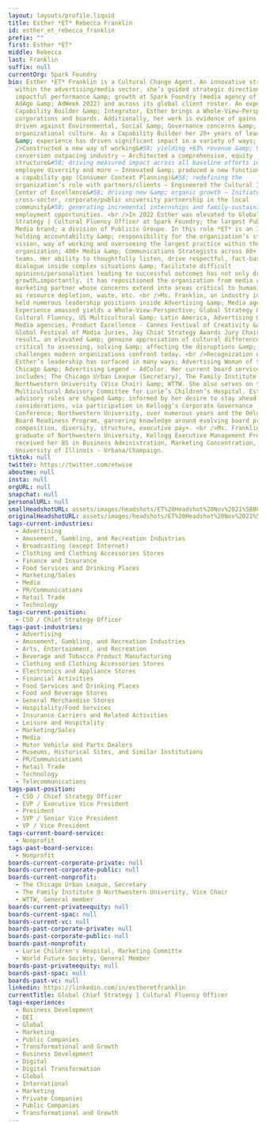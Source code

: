 ```yaml
---
layout: layouts/profile.liquid
title: Esther *ET* Rebecca Franklin
id: esther_et_rebecca_franklin
prefix: ""
first: Esther *ET*
middle: Rebecca
last: Franklin
suffix: null
currentOrg: Spark Foundry
bio: Esther *ET* Franklin is a Cultural Change Agent. An innovative strategist
  within the advertising/media sector, she’s guided strategic direction/vision,
  impactful performance &amp; growth at Spark Foundry (media agency of the year
  AdAge &amp; AdWeek 2022) and across its global client roster. An experienced
  Capability Builder &amp; Integrator, Esther brings a Whole-View-Perspective to
  corporations and boards. Additionally, her work is evidence of gains she has
  driven against Environmental, Social &amp; Governance concerns &amp; building
  organizational culture. As a Capability Builder her 20+ years of leadership
  &amp; experience has driven significant impact in a variety of ways; <br
  />Constructed a new way of working&#58; yielding +63% revenue &amp; 90% growth
  conversion outpacing industry — Architected a comprehensive, equity
  structure&#58; driving measured impact across all baseline efforts including
  employee diversity and more — Innovated &amp; produced a new function filling
  a capability gap (Consumer Context Planning)&#58; redefining the
  organization’s role with partners/clients — Engineered the Cultural Identity
  Center of Excellence&#58; driving new &amp; organic growth — Initiated a
  cross-sector, corporate/public university partnership in the local
  community&#58; generating incremental internships and family-sustaining-wage
  employment opportunities. <br />In 2022 Esther was elevated to Global Chief
  Strategy | Cultural Fluency Officer at Spark Foundry; the largest Publicis
  Media brand; a division of Publicis Groupe. In this role *ET* is an Integrator
  holding accountability &amp; responsibility for the organization’s strategic
  vision, way of working and overseeing the largest practice within the
  organization; 400+ Media &amp; Communications Strategists across 80+ client
  teams. Her ability to thoughtfully listen, drive respectful, fact-based
  dialogue inside complex situations &amp; facilitate difficult
  opinions/personalities leading to successful outcomes has not only driven
  growth…importantly, it has repositioned the organization from media company to
  marketing partner whose concerns extend into areas critical to humanity such
  as resource depletion, waste, etc. <br />Ms. Franklin, an industry icon, has
  held numerous leadership positions inside Advertising &amp; Media agencies.
  Experience amassed yields a Whole-View-Perspective; Global Strategy &amp;
  Cultural Fluency, US Multicultural &amp; Latin America, Advertising &amp;
  Media agencies, Product Excellence - Cannes Festival of Creativity &amp;
  Global Festival of Media Juries, Jay Chiat Strategy Awards Jury Chair. The
  result… an elevated &amp; genuine appreciation of cultural differences -
  critical to assessing, solving &amp; affecting the disruptions &amp;
  challenges modern organizations confront today. <br />Recognization of
  Esther’s leadership has surfaced in many ways; Advertising Woman of the Year
  Chicago &amp; Advertising Legend - AdColor. Her current board service
  includes; The Chicago Urban League (Secretary), The Family Institute @
  Northwestern University (Vice Chair) &amp; WTTW. She also serves on the
  Multicultural Advisory Committee for Lurie’s Children’s Hospital. Esther’s
  advisory roles are shaped &amp; informed by her desire to stay ahead of board
  considerations, via participation in Kellogg’s Corporate Governance
  Conference; Northwestern University, over numerous years and the Deloitte
  Board Readiness Program, garnering knowledge around evolving board protocols;
  composition, diversity, structure, executive pay+. <br />Ms. Franklin is a
  graduate of Northwestern University, Kellogg Executive Management Program. She
  received her BS in Business Administration, Marketing Concentration, from the
  University of Illinois - Urbana/Champaign.
tiktok: null
twitter: https://twitter.com/etwise
aboutme: null
insta: null
orgURL: null
snapchat: null
personalURL: null
smallHeadshotURL: assets/images/headshots/ET%20Headshot%20Nov%2021%5B86%5D_converted_scaled.avif
originalHeadshotURL: assets/images/headshots/ET%20Headshot%20Nov%2021%5B86%5D_converted_scaled.avif
tags-current-industries:
  - Advertising
  - Amusement, Gambling, and Recreation Industries
  - Broadcasting (except Internet)
  - Clothing and Clothing Accessories Stores
  - Finance and Insurance
  - Food Services and Drinking Places
  - Marketing/Sales
  - Media
  - PR/Communications
  - Retail Trade
  - Technology
tags-current-position:
  - CSO / Chief Strategy Officer
tags-past-industries:
  - Advertising
  - Amusement, Gambling, and Recreation Industries
  - Arts, Entertainment, and Recreation
  - Beverage and Tobacco Product Manufacturing
  - Clothing and Clothing Accessories Stores
  - Electronics and Appliance Stores
  - Financial Activities
  - Food Services and Drinking Places
  - Food and Beverage Stores
  - General Merchandise Stores
  - Hospitality/Food Services
  - Insurance Carriers and Related Activities
  - Leisure and Hospitality
  - Marketing/Sales
  - Media
  - Motor Vehicle and Parts Dealers
  - Museums, Historical Sites, and Similar Institutions
  - PR/Communications
  - Retail Trade
  - Technology
  - Telecommunications
tags-past-position:
  - CSO / Chief Strategy Officer
  - EVP / Executive Vice President
  - President
  - SVP / Senior Vice President
  - VP / Vice President
tags-current-board-service:
  - Nonprofit
tags-past-board-service:
  - Nonprofit
boards-current-corporate-private: null
boards-current-corporate-public: null
boards-current-nonprofit:
  - The Chicago Urban League, Secretary
  - The Family Institute @ Northwestern University, Vice Chair
  - WTTW, General member
boards-current-privateequity: null
boards-current-spac: null
boards-current-vc: null
boards-past-corporate-private: null
boards-past-corporate-public: null
boards-past-nonprofit:
  - Lurie Children's Hospital, Marketing Committe
  - World Future Society, General Member
boards-past-privateequity: null
boards-past-spac: null
boards-past-vc: null
linkedin: https://linkedin.com/in/estheretfranklin
currentTitle: Global Chief Strategy | Cultural Fluency Officer
tags-experience:
  - Business Development
  - DEI
  - Global
  - Marketing
  - Public Companies
  - Transformational and Growth
  - Business Development
  - Digital
  - Digital Transformation
  - Global
  - International
  - Marketing
  - Private Companies
  - Public Companies
  - Transformational and Growth
---
```

